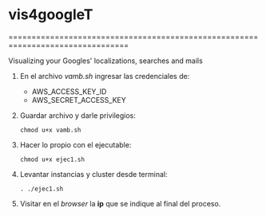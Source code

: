 # vis4googleT

================================================================================

Visualizing your Googles' localizations, searches and mails



1. En el archivo *vamb.sh* ingresar las credenciales de:
    +   AWS_ACCESS_KEY_ID
    +   AWS_SECRET_ACCESS_KEY
    
2.  Guardar archivo y darle privilegios:
    
    `chmod u+x vamb.sh`

4.  Hacer lo propio con el ejecutable:

    `chmod u+x ejec1.sh`

5.  Levantar instancias y cluster desde terminal:

    `. ./ejec1.sh`

6.  Visitar en el *browser* la **ip** que se indique al final del proceso.

